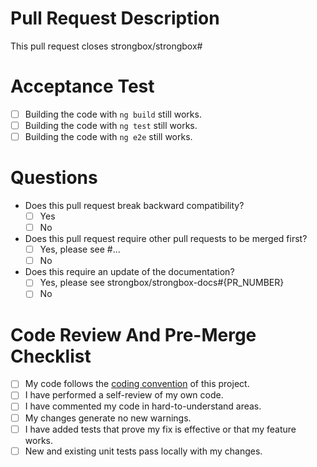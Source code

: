 # Pull Request Description

This pull request closes strongbox/strongbox#

# Acceptance Test

* [ ] Building the code with `ng build` still works.
* [ ] Building the code with `ng test` still works.
* [ ] Building the code with `ng e2e` still works.

# Questions

* Does this pull request break backward compatibility? 
  * [ ] Yes
  * [ ] No

* Does this pull request require other pull requests to be merged first? 
  * [ ] Yes, please see #...
  * [ ] No

* Does this require an update of the documentation?
  * [ ] Yes, please see strongbox/strongbox-docs#{PR_NUMBER}
  * [ ] No

# Code Review And Pre-Merge Checklist

* [ ] My code follows the [coding convention](https://strongbox.github.io/developer-guide/coding-convention.html) of this project.
* [ ] I have performed a self-review of my own code.
* [ ] I have commented my code in hard-to-understand areas.
* [ ] My changes generate no new warnings.
* [ ] I have added tests that prove my fix is effective or that my feature works.
* [ ] New and existing unit tests pass locally with my changes.
